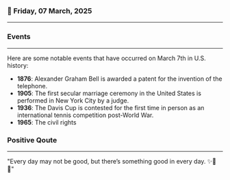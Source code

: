 ### 📅 Friday, 07 March, 2025
------
### Events
------
Here are some notable events that have occurred on March 7th in U.S. history:

- **1876**: Alexander Graham Bell is awarded a patent for the invention of the telephone.
- **1905**: The first secular marriage ceremony in the United States is performed in New York City by a judge.
- **1936**: The Davis Cup is contested for the first time in person as an international tennis competition post-World War.
- **1965**: The civil rights
### Positive Qoute
------
"Every day may not be good, but there’s something good in every day. ✨🌼😊"
